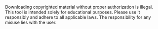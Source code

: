 
Downloading copyrighted material without proper authorization is illegal. This tool is intended solely for educational purposes. Please use it responsibly and adhere to all applicable laws. The responsibility for any misuse lies with the user.